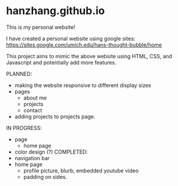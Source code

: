# hanzhang.github.io
This is my personal website! 

I have created a personal website using google sites:
https://sites.google.com/umich.edu/hans-thought-bubble/home

This project aims to mimic the above website using HTML, CSS, and Javascript and potentially add more features.

PLANNED:
- making the website responsive to different display sizes
- pages
    - about me
    - projects
    - contact
- adding projects to projects page.

IN PROGRESS:
- page
    - home page
- color design (?)
COMPLETED:
- navigation bar
- home page
    - profile picture, blurb, embedded youtube video
    - padding on sides.